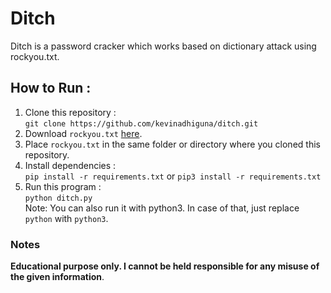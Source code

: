 # Ditch

Ditch is a password cracker which works based on dictionary attack using rockyou.txt.

## How to Run :
1. Clone this repository :<br />
`git clone https://github.com/kevinadhiguna/ditch.git`
2. Download `rockyou.txt` [here](https://bit.ly/2CNcfxs).
3. Place `rockyou.txt` in the same folder or directory where you cloned this repository. 
4. Install dependencies :<br />
`pip install -r requirements.txt` or `pip3 install -r requirements.txt`
5. Run this program :<br />
`python ditch.py`<br/>
Note: You can also run it with python3. In case of that, just replace `python` with `python3`.

### Notes
**Educational purpose only. I cannot be held responsible for any misuse of the given information**.
